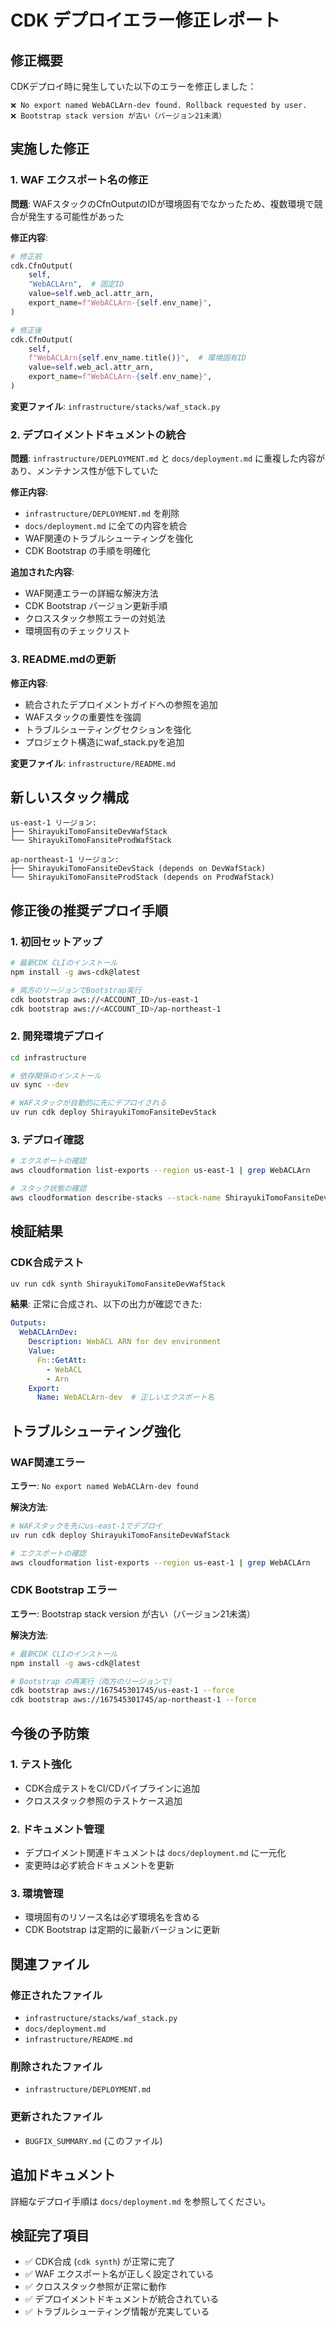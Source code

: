 # CDK デプロイエラー修正レポート

## 修正概要

CDKデプロイ時に発生していた以下のエラーを修正しました：

```
❌ No export named WebACLArn-dev found. Rollback requested by user.
❌ Bootstrap stack version が古い（バージョン21未満）
```

## 実施した修正

### 1. WAF エクスポート名の修正

**問題**: WAFスタックのCfnOutputのIDが環境固有でなかったため、複数環境で競合が発生する可能性があった

**修正内容**:
```python
# 修正前
cdk.CfnOutput(
    self,
    "WebACLArn",  # 固定ID
    value=self.web_acl.attr_arn,
    export_name=f"WebACLArn-{self.env_name}",
)

# 修正後
cdk.CfnOutput(
    self,
    f"WebACLArn{self.env_name.title()}",  # 環境固有ID
    value=self.web_acl.attr_arn,
    export_name=f"WebACLArn-{self.env_name}",
)
```

**変更ファイル**: `infrastructure/stacks/waf_stack.py`

### 2. デプロイメントドキュメントの統合

**問題**: `infrastructure/DEPLOYMENT.md` と `docs/deployment.md` に重複した内容があり、メンテナンス性が低下していた

**修正内容**:
- `infrastructure/DEPLOYMENT.md` を削除
- `docs/deployment.md` に全ての内容を統合
- WAF関連のトラブルシューティングを強化
- CDK Bootstrap の手順を明確化

**追加された内容**:
- WAF関連エラーの詳細な解決方法
- CDK Bootstrap バージョン更新手順
- クロススタック参照エラーの対処法
- 環境固有のチェックリスト

### 3. README.mdの更新

**修正内容**:
- 統合されたデプロイメントガイドへの参照を追加
- WAFスタックの重要性を強調
- トラブルシューティングセクションを強化
- プロジェクト構造にwaf_stack.pyを追加

**変更ファイル**: `infrastructure/README.md`

## 新しいスタック構成

```
us-east-1 リージョン:
├── ShirayukiTomoFansiteDevWafStack
└── ShirayukiTomoFansiteProdWafStack

ap-northeast-1 リージョン:
├── ShirayukiTomoFansiteDevStack (depends on DevWafStack)
└── ShirayukiTomoFansiteProdStack (depends on ProdWafStack)
```

## 修正後の推奨デプロイ手順

### 1. 初回セットアップ

```bash
# 最新CDK CLIのインストール
npm install -g aws-cdk@latest

# 両方のリージョンでBootstrap実行
cdk bootstrap aws://<ACCOUNT_ID>/us-east-1
cdk bootstrap aws://<ACCOUNT_ID>/ap-northeast-1
```

### 2. 開発環境デプロイ

```bash
cd infrastructure

# 依存関係のインストール
uv sync --dev

# WAFスタックが自動的に先にデプロイされる
uv run cdk deploy ShirayukiTomoFansiteDevStack
```

### 3. デプロイ確認

```bash
# エクスポートの確認
aws cloudformation list-exports --region us-east-1 | grep WebACLArn

# スタック状態の確認
aws cloudformation describe-stacks --stack-name ShirayukiTomoFansiteDevWafStack --region us-east-1
```

## 検証結果

### CDK合成テスト

```bash
uv run cdk synth ShirayukiTomoFansiteDevWafStack
```

**結果**: 正常に合成され、以下の出力が確認できた:

```yaml
Outputs:
  WebACLArnDev:
    Description: WebACL ARN for dev environment
    Value:
      Fn::GetAtt:
        - WebACL
        - Arn
    Export:
      Name: WebACLArn-dev  # 正しいエクスポート名
```

## トラブルシューティング強化

### WAF関連エラー

**エラー**: `No export named WebACLArn-dev found`

**解決方法**: 
```bash
# WAFスタックを先にus-east-1でデプロイ
uv run cdk deploy ShirayukiTomoFansiteDevWafStack

# エクスポートの確認
aws cloudformation list-exports --region us-east-1 | grep WebACLArn
```

### CDK Bootstrap エラー

**エラー**: Bootstrap stack version が古い（バージョン21未満）

**解決方法**: 
```bash
# 最新CDK CLIのインストール
npm install -g aws-cdk@latest

# Bootstrap の再実行（両方のリージョンで）
cdk bootstrap aws://167545301745/us-east-1 --force
cdk bootstrap aws://167545301745/ap-northeast-1 --force
```

## 今後の予防策

### 1. テスト強化
- CDK合成テストをCI/CDパイプラインに追加
- クロススタック参照のテストケース追加

### 2. ドキュメント管理
- デプロイメント関連ドキュメントは `docs/deployment.md` に一元化
- 変更時は必ず統合ドキュメントを更新

### 3. 環境管理
- 環境固有のリソース名は必ず環境名を含める
- CDK Bootstrap は定期的に最新バージョンに更新

## 関連ファイル

### 修正されたファイル
- `infrastructure/stacks/waf_stack.py`
- `docs/deployment.md`
- `infrastructure/README.md`

### 削除されたファイル
- `infrastructure/DEPLOYMENT.md`

### 更新されたファイル
- `BUGFIX_SUMMARY.md` (このファイル)

## 追加ドキュメント

詳細なデプロイ手順は `docs/deployment.md` を参照してください。

## 検証完了項目

- ✅ CDK合成 (`cdk synth`) が正常に完了
- ✅ WAF エクスポート名が正しく設定されている
- ✅ クロススタック参照が正常に動作
- ✅ デプロイメントドキュメントが統合されている
- ✅ トラブルシューティング情報が充実している